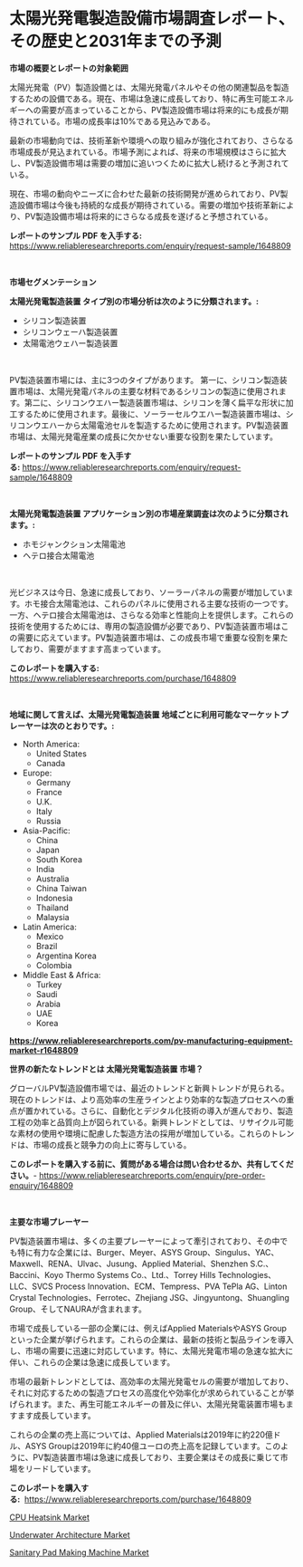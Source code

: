 <p><h1>太陽光発電製造設備市場調査レポート、その歴史と2031年までの予測</h1></p><p><strong>市場の概要とレポートの対象範囲</strong></p>
<p><p>太陽光発電（PV）製造設備とは、太陽光発電パネルやその他の関連製品を製造するための設備である。現在、市場は急速に成長しており、特に再生可能エネルギーへの需要が高まっていることから、PV製造設備市場は将来的にも成長が期待されている。市場の成長率は10%である見込みである。</p><p>最新の市場動向では、技術革新や環境への取り組みが強化されており、さらなる市場成長が見込まれている。市場予測によれば、将来の市場規模はさらに拡大し、PV製造設備市場は需要の増加に追いつくために拡大し続けると予測されている。</p><p>現在、市場の動向やニーズに合わせた最新の技術開発が進められており、PV製造設備市場は今後も持続的な成長が期待されている。需要の増加や技術革新により、PV製造設備市場は将来的にさらなる成長を遂げると予想されている。</p></p>
<p><strong>レポートのサンプル PDF を入手する:</strong> <a href="https://www.reliableresearchreports.com/enquiry/request-sample/1648809">https://www.reliableresearchreports.com/enquiry/request-sample/1648809</a></p>
<p>&nbsp;</p>
<p><strong>市場セグメンテーション</strong></p>
<p><strong>太陽光発電製造装置 タイプ別の市場分析は次のように分類されます。:</strong></p>
<p><ul><li>シリコン製造装置</li><li>シリコンウェーハ製造装置</li><li>太陽電池ウェハー製造装置</li></ul></p>
<p>&nbsp;</p>
<p><p>PV製造装置市場には、主に3つのタイプがあります。 第一に、シリコン製造装置市場は、太陽光発電パネルの主要な材料であるシリコンの製造に使用されます。第二に、シリコンウエハー製造装置市場は、シリコンを薄く扁平な形状に加工するために使用されます。最後に、ソーラーセルウエハー製造装置市場は、シリコンウエハーから太陽電池セルを製造するために使用されます。PV製造装置市場は、太陽光発電産業の成長に欠かせない重要な役割を果たしています。</p></p>
<p><strong>レポートのサンプル PDF を入手する:</strong>&nbsp;<a href="https://www.reliableresearchreports.com/enquiry/request-sample/1648809">https://www.reliableresearchreports.com/enquiry/request-sample/1648809</a></p>
<p>&nbsp;</p>
<p><strong> 太陽光発電製造装置 アプリケーション別の市場産業調査は次のように分類されます。:</strong></p>
<p><ul><li>ホモジャンクション太陽電池</li><li>ヘテロ接合太陽電池</li></ul></p>
<p>&nbsp;</p>
<p><p>光ビジネスは今日、急速に成長しており、ソーラーパネルの需要が増加しています。ホモ接合太陽電池は、これらのパネルに使用される主要な技術の一つです。一方、ヘテロ接合太陽電池は、さらなる効率と性能向上を提供します。これらの技術を使用するためには、専用の製造設備が必要であり、PV製造装置市場はこの需要に応えています。PV製造装置市場は、この成長市場で重要な役割を果たしており、需要がますます高まっています。</p></p>
<p><strong>このレポートを購入する:</strong>&nbsp; <a href="https://www.reliableresearchreports.com/purchase/1648809">https://www.reliableresearchreports.com/purchase/1648809</a></p>
<p>&nbsp;</p>
<p><strong>地域に関して言えば、太陽光発電製造装置 地域ごとに利用可能なマーケットプレーヤーは次のとおりです。:</strong></p>
<p><ul>
    <li>
        North America:
        <ul>
            <li>United States</li>
            <li>Canada</li>
        </ul>
    </li>
    <li>
        Europe:
        <ul>
            <li>Germany</li>
            <li>France</li>
            <li>U.K.</li>
            <li>Italy</li>
            <li>Russia</li>
        </ul>
    </li>
    <li>
        Asia-Pacific:
        <ul>
            <li>China</li>
            <li>Japan</li>
            <li>South Korea</li>
            <li>India</li>
            <li>Australia</li>
            <li>China Taiwan</li>
            <li>Indonesia</li>
            <li>Thailand</li>
            <li>Malaysia</li>
        </ul>
    </li>
    <li>
        Latin America:
        <ul>
            <li>Mexico</li>
            <li>Brazil</li>
            <li>Argentina Korea</li>
            <li>Colombia</li>
        </ul>
    </li>
    <li>
        Middle East & Africa:
        <ul>
            <li>Turkey</li>
            <li>Saudi</li>
            <li>Arabia</li>
            <li>UAE</li>
            <li>Korea</li>
        </ul>
    </li>
    </ul></p>
<p><strong><a href="https://www.reliableresearchreports.com/pv-manufacturing-equipment-market-r1648809">https://www.reliableresearchreports.com/pv-manufacturing-equipment-market-r1648809</a></strong>&nbsp;</p>
<p><strong>世界の新たなトレンドとは 太陽光発電製造装置 市場？</strong></p>
<p><p>グローバルPV製造設備市場では、最近のトレンドと新興トレンドが見られる。現在のトレンドは、より高効率の生産ラインとより効率的な製造プロセスへの重点が置かれている。さらに、自動化とデジタル化技術の導入が進んでおり、製造工程の効率と品質向上が図られている。新興トレンドとしては、リサイクル可能な素材の使用や環境に配慮した製造方法の採用が増加している。これらのトレンドは、市場の成長と競争力の向上に寄与している。</p></p>
<p><strong>このレポートを購入する前に、質問がある場合は問い合わせるか、共有してください。</strong>- <a href="https://www.reliableresearchreports.com/enquiry/pre-order-enquiry/1648809">https://www.reliableresearchreports.com/enquiry/pre-order-enquiry/1648809</a></p>
<p>&nbsp;</p>
<p><strong>主要な市場プレーヤー</strong></p>
<p><p>PV製造装置市場は、多くの主要プレーヤーによって牽引されており、その中でも特に有力な企業には、Burger、Meyer、ASYS Group、Singulus、YAC、Maxwell、RENA、Ulvac、Jusung、Applied Material、Shenzhen S.C.、Baccini、Koyo Thermo Systems Co.、Ltd.、Torrey Hills Technologies、LLC、SVCS Process Innovation、ECM、Tempress、PVA TePla AG、Linton Crystal Technologies、Ferrotec、Zhejiang JSG、Jingyuntong、Shuangling Group、そしてNAURAが含まれます。</p><p>市場で成長している一部の企業には、例えばApplied MaterialsやASYS Groupといった企業が挙げられます。これらの企業は、最新の技術と製品ラインを導入し、市場の需要に迅速に対応しています。特に、太陽光発電市場の急速な拡大に伴い、これらの企業は急速に成長しています。</p><p>市場の最新トレンドとしては、高効率の太陽光発電セルの需要が増加しており、それに対応するための製造プロセスの高度化や効率化が求められていることが挙げられます。また、再生可能エネルギーの普及に伴い、太陽光発電装置市場もますます成長しています。</p><p>これらの企業の売上高については、Applied Materialsは2019年に約220億ドル、ASYS Groupは2019年に約40億ユーロの売上高を記録しています。このように、PV製造装置市場は急速に成長しており、主要企業はその成長に乗じて市場をリードしています。</p></p>
<p><strong>このレポートを購入する:</strong>&nbsp;&nbsp;<a href="https://www.reliableresearchreports.com/purchase/1648809">https://www.reliableresearchreports.com/purchase/1648809</a></p>
<p><p><a href="https://frill-swim-3cd.notion.site/CPU-Heatsink-Market-Trends-and-Market-Analysis-forecasted-for-period-2024-2031-2ed9de6fbe73481d83e2f33495f026e8">CPU Heatsink Market</a></p><p><a href="https://github.com/singletonthaxterkelliehr2df/Market-Research-Report-List-2/blob/main/underwater-architecture-market.md">Underwater Architecture Market</a></p><p><a href="https://github.com/kufem1/Market-Research-Report-List-2/blob/main/sanitary-pad-making-machine-market.md">Sanitary Pad Making Machine Market</a></p></p>
